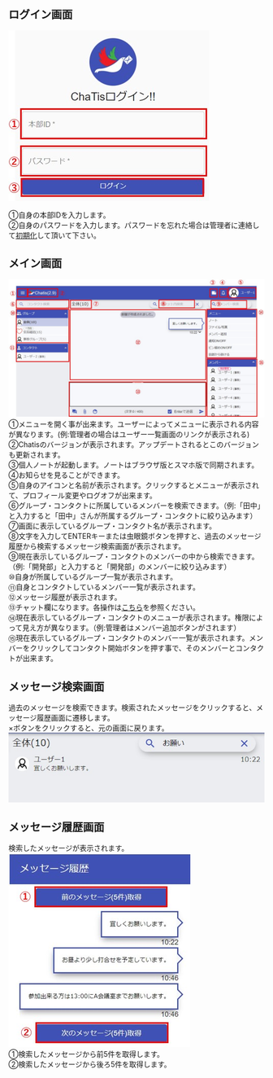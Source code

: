 ## ログイン画面
![Screenshot](img/pc_view1.jpg)  

①自身の本部IDを入力します。  
②自身のパスワードを入力します。パスワードを忘れた場合は管理者に連絡して[初期化](password.md)して頂いて下さい。  

## メイン画面
![Screenshot](img/pc_view2.jpg)  
①メニューを開く事が出来ます。ユーザーによってメニューに表示される内容が異なります。(例:管理者の場合はユーザー一覧画面のリンクが表示される)  
②Chatisのバージョンが表示されます。アップデートされるとこのバージョンも更新されます。  
③個人ノートが起動します。ノートはブラウザ版とスマホ版で同期されます。  
④お知らせを見ることができます。  
⑤自身のアイコンと名前が表示されます。クリックするとメニューが表示されて、プロフィール変更やログオフが出来ます。  
⑥グループ・コンタクトに所属しているメンバーを検索できます。（例:「田中」と入力すると「田中」さんが所属するグループ・コンタクトに絞り込みます）  
⑦画面に表示しているグループ・コンタクト名が表示されます。  
⑧文字を入力してENTERキーまたは虫眼鏡ボタンを押すと、過去のメッセージ履歴から検索するメッセージ検索画面が表示されます。  
⑨現在表示しているグループ・コンタクトのメンバーの中から検索できます。（例:「開発部」と入力すると「開発部」のメンバーに絞り込みます）  
⑩自身が所属しているグループ一覧が表示されます。  
⑪自身とコンタクトしているメンバー一覧が表示されます。  
⑫メッセージ履歴が表示されます。  
⑬チャット欄になります。各操作は[こちら](pc_chat.md)を参照ください。  
⑭現在表示しているグループ・コンタクトのメニューが表示されます。権限によって見え方が異なります。（例:管理者はメンバー追加ボタンがされます）  
⑮現在表示しているグループ・コンタクトのメンバー一覧が表示されます。メンバーをクリックしてコンタクト開始ボタンを押す事で、そのメンバーとコンタクトが出来ます。  

## メッセージ検索画面
過去のメッセージを検索できます。検索されたメッセージをクリックすると、メッセージ履歴画面に遷移します。  
×ボタンをクリックすると、元の画面に戻ります。  
![Screenshot](img/pc_view3.jpg)  

## メッセージ履歴画面
検索したメッセージが表示されます。  
![Screenshot](img/pc_view4.jpg)  
①検索したメッセージから前5件を取得します。  
②検索したメッセージから後ろ5件を取得します。  